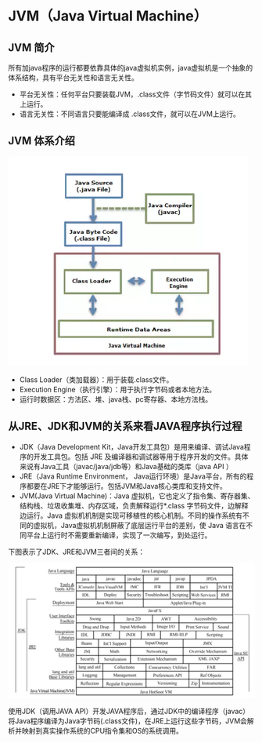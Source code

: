 # JVM（Java Virtual Machine）
## JVM 简介
所有加java程序的运行都要依靠具体的java虚拟机实例，java虚拟机是一个抽象的体系结构，具有平台无关性和语言无关性。
* 平台无关性：任何平台只要装载JVM，.class文件（字节码文件）就可以在其上运行。
* 语言无关性：不同语言只要能编译成 .class文件，就可以在JVM上运行。

## JVM 体系介绍
![JVM体系结构](/pictures/jvm体系结构.png "JVM体系结构")
* Class Loader（类加载器）：用于装载.class文件。
* Execution Engine（执行引擎）：用于执行字节码或者本地方法。
* 运行时数据区：方法区、堆、java栈、pc寄存器、本地方法栈。

## 从JRE、JDK和JVM的关系来看JAVA程序执行过程
* JDK（Java Development Kit，Java开发工具包）是用来编译、调试Java程序的开发工具包。包括 JRE 及编译器和调试器等用于程序开发的文件。具体来说有Java工具（javac/java/jdb等）和Java基础的类库（java API ）
* JRE（Java Runtime Environment， Java运行环境）是Java平台，所有的程序都要在JRE下才能够运行。包括JVM和Java核心类库和支持文件。
* JVM(Java Virtual Machine)：Java 虚拟机，它也定义了指令集、寄存器集、结构栈、垃圾收集堆、内存区域，负责解释运行*.class 字节码文件，边解释边运行。Java 虚拟机机制是实现可移植性的核心机制。不同的操作系统有不同的虚拟机，Java虚拟机机制屏蔽了底层运行平台的差别，使 Java 语言在不同平台上运行时不需要重新编译，实现了一次编写，到处运行。

下图表示了JDK、JRE和JVM三者间的关系：

![JDK、JRE和JVM](/pictures/jdkjvmjre关系.png "JDK、JRE和JVM")

使用JDK（调用JAVA API）开发JAVA程序后，通过JDK中的编译程序（javac）将Java程序编译为Java字节码(.class文件)，在JRE上运行这些字节码，JVM会解析并映射到真实操作系统的CPU指令集和OS的系统调用。
